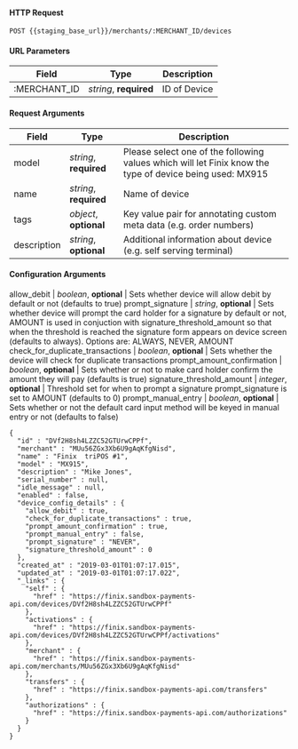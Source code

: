 #### HTTP Request

`POST {{staging_base_url}}/merchants/:MERCHANT_ID/devices`


#### URL Parameters

Field | Type | Description
----- | ---- | -----------
:MERCHANT_ID | *string*, **required** | ID of Device


#### Request Arguments

Field | Type | Description
----- | ---- | -----------
model | *string*, **required** | Please select one of the following values which will let Finix know the type of device being used: MX915
name | *string*, **required** | Name of device
tags | *object*, **optional** | Key value pair for annotating custom meta data (e.g. order numbers)
description | *string*, **optional** |  Additional information about device (e.g. self serving terminal)


#### Configuration Arguments

allow_debit | *boolean*, **optional** |  Sets whether device will allow debit by default or not (defaults to true)
prompt_signature | *string*, **optional** |  Sets whether device will prompt the card holder for a signature by default or not, AMOUNT is used in conjuction with signature_threshold_amount so that when the threshold is reached the signature form appears on device screen (defaults to always). Options are: ALWAYS, NEVER, AMOUNT
check_for_duplicate_transactions | *boolean*, **optional** |  Sets whether the device will check for duplicate transactions
prompt_amount_confirmation | *boolean*, **optional** |  Sets whether or not to make card holder confirm the amount they will pay (defaults is true)
signature_threshold_amount | *integer*, **optional** |  Threshold set for when to prompt a signature prompt_signature is set to AMOUNT (defaults to 0)
prompt_manual_entry | *boolean*, **optional** |  Sets whether or not the default card input method will be keyed in manual entry or not (defaults to false)


```
{
  "id" : "DVf2H8sh4LZZC52GTUrwCPPf",
  "merchant" : "MUu56ZGx3Xb6U9gAqKfgNisd",
  "name" : "Finix  triPOS #1",
  "model" : "MX915",
  "description" : "Mike Jones",
  "serial_number" : null,
  "idle_message" : null,
  "enabled" : false,
  "device_config_details" : {
    "allow_debit" : true,
    "check_for_duplicate_transactions" : true,
    "prompt_amount_confirmation" : true,
    "prompt_manual_entry" : false,
    "prompt_signature" : "NEVER",
    "signature_threshold_amount" : 0
  },
  "created_at" : "2019-03-01T01:07:17.015",
  "updated_at" : "2019-03-01T01:07:17.022",
  "_links" : {
    "self" : {
      "href" : "https://finix.sandbox-payments-api.com/devices/DVf2H8sh4LZZC52GTUrwCPPf"
    },
    "activations" : {
      "href" : "https://finix.sandbox-payments-api.com/devices/DVf2H8sh4LZZC52GTUrwCPPf/activations"
    },
    "merchant" : {
      "href" : "https://finix.sandbox-payments-api.com/merchants/MUu56ZGx3Xb6U9gAqKfgNisd"
    },
    "transfers" : {
      "href" : "https://finix.sandbox-payments-api.com/transfers"
    },
    "authorizations" : {
      "href" : "https://finix.sandbox-payments-api.com/authorizations"
    }
  }
}
```
